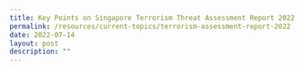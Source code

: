 ```yaml
---
title: Key Points on Singapore Terrorism Threat Assessment Report 2022
permalink: /resources/current-topics/terrorism-assessment-report-2022
date: 2022-07-14
layout: post
description: ""
---
```

